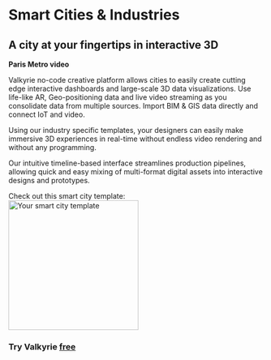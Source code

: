 # Smart Cities & Industries
## A city at your fingertips in interactive 3D

**Paris Metro video**

Valkyrie no-code creative platform allows cities to easily create cutting edge interactive dashboards and large-scale 3D data visualizations. Use life-like AR, Geo-positioning data and live video streaming as you consolidate data from multiple sources. Import BIM & GIS data directly and connect IoT and video.  

Using our industry specific templates, your designers can easily make immersive 3D experiences in real-time without endless video rendering and without any programming.  

Our intuitive timeline-based interface streamlines production pipelines, allowing quick and easy mixing of multi-format digital assets into interactive designs and prototypes.  

Check out this smart city template:  
<a href="https://www.talansoft.com/md/docs/home#_Samples_"><img src= "https://cdn2.talansoft.com/ftp/img/www/Industrials-1600x1200.jpg" alt="Your smart city template" width="256"></a>  
### Try Valkyrie [**free**](https://www.talansoft.com/vlk/downloads)  